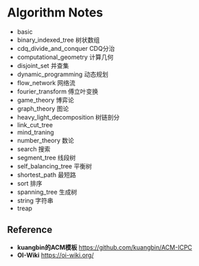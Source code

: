 # Algorithm Notes

- basic
- binary_indexed_tree 树状数组
- cdq_divide_and_conquer CDQ分治
- computational_geometry 计算几何
- disjoint_set 并查集
- dynamic_programming 动态规划
- flow_network 网络流
- fourier_transform 傅立叶变换
- game_theory 博弈论
- graph_theory 图论
- heavy_light_decomposition 树链剖分
- link_cut_tree
- mind_traning
- number_theory 数论
- search 搜索
- segment_tree 线段树
- self_balancing_tree 平衡树
- shortest_path 最短路
- sort 排序
- spanning_tree 生成树
- string 字符串
- treap

## Reference
- **kuangbin的ACM模板** https://github.com/kuangbin/ACM-ICPC
- **OI-Wiki** https://oi-wiki.org/
